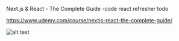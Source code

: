 Next.js & React - The Complete Guide
-code react refresher todo

https://www.udemy.com/course/nextjs-react-the-complete-guide/

![alt text](https://gitlab.com/kamonthep026/nextjs-course-code-react/-/blob/Todo/public/images/myTodo-image.jpeg)
